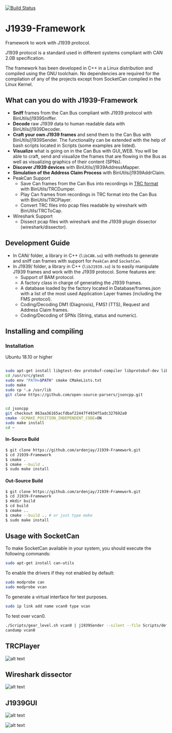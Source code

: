 [![Build Status](https://travis-ci.org/ardenjay/J1939-Framework.svg?branch=master)](https://travis-ci.org/ardenjay/J1939-Framework)

# J1939-Framework

Framework to work with J1939 protocol. 

J1939 protocol is a standard used in different systems compliant with CAN 2.0B specification.

The framework has been developed in C++ in a Linux distribution and compiled using the GNU toolchain. No dependencies are required for the compilation of any of the projects except from SocketCan compiled in the Linux Kernel.

## What can you do with J1939-Framework

- **Sniff** frames from the Can Bus compliant with J1939 protocol with BinUtils/j1939Sniffer.
- **Decode** raw J1939 data to human readable data with BinUtils/j1939Decoder.
- **Craft your own J1939 frames** and send them to the Can Bus with BinUtils/j1939Sender. The functionality can be extended with the help of bash scripts located in Scripts (some examples are listed).
- **Visualize** what is going on in the Can Bus with GUI_WEB. You will be able to craft, send and visualize the frames that are flowing in the Bus as well as visualizing graphics of their content (SPNs).
- **Discover J1939 devices** with BinUtils/j1939AddressMapper.
- **Simulation of the Address Claim Process** with BinUtils/j1939AddrClaim.
- PeakCan Support
  - Save Can frames from the Can Bus into recordings in [TRC format](https://www.peak-system.com/produktcd/Pdf/English/PEAK_CAN_TRC_File_Format.pdf) with BinUtils/TRCDumper.
  - Play Can frames from recordings in TRC format into the Can Bus with BinUtils/TRCPlayer.
  - Convert TRC files into pcap files readable by wireshark with BinUtils/TRCToCap.
- Wireshark Support
  - Dissect pcap files with wireshark and the J1939 plugin dissector (wireshark/dissector).

## Development Guide

- In CAN/ folder, a library in C++ (`libCAN.so`) with methods to generate and sniff can frames with support for `PeakCan` and `SocketCan`.
- In J1939/ folder, a library in C++ (`libJ1939.so`) is to easily manipulate J1939 frames and work with the J1939 protocol. Some features are:
	- Support of BAM protocol.
	- A factory class in charge of generating the J1939 frames.
	- A database loaded by the factory located in Database/frames.json with a list of the most used Application Layer frames (including the FMS protocol).
	- Coding/Decoding DM1 (Diagnosis), FMS1 (TTS), Request and Address Claim frames.
	- Coding/Decoding of SPNs (String, status and numeric).

## Installing and compiling

### Installation
Ubuntu 18.10 or higher
```bash

sudo apt-get install libgtest-dev protobuf-compiler libprotobuf-dev libncurses-dev libwebsockets cmake
cd /usr/src/gtest
sudo env "PATH=$PATH" cmake CMakeLists.txt
sudo make
sudo cp *.a /usr/lib
git clone https://github.com/open-source-parsers/jsoncpp.git

 
cd jsoncpp
git checkout 863aa36165acfdbaf22447f4934f5adc327692a0
cmake -DCMAKE_POSITION_INDEPENDENT_CODE=ON 
sudo make install
cd ~
```

#### In-Source Build

```sh
$ git clone https://github.com/ardenjay/J1939-Framework.git
$ cd J1939-Framework
$ cmake .
$ cmake --build .
$ sudo make install
```

#### Out-Source Build

```sh
$ git clone https://github.com/ardenjay/J1939-Framework.git
$ cd J1939-Framework
$ mkdir build
$ cd build
$ cmake ..
$ cmake --build .. # or just type make
$ sudo make install
```

## Usage with SocketCan

To make SocketCan available in your system, you should execute the following commands:

```bash
sudo apt-get install can-utils
```

To enable the drivers if they not enabled by default:

```bash
sudo modprobe can
sudo modprobe vcan
```

To generate a virtual interface for test purposes.

```bash
sudo ip link add name vcan0 type vcan
```

To test over vcan0.

```bash
./Scripts/gear_level.sh vcan0 | j1939Sender --silent --file Scripts/define_frames.j1939
candump vcan0
```

## TRCPlayer

![alt text](https://github.com/famez/J1939-Framework/blob/master/BinUtils/TRCPlayer/TRCPlayer.png)


## Wireshark dissector

![alt text](https://github.com/famez/J1939-Framework/blob/master/wireshark/dissector/J1939-plugin.png)

## J1939GUI

![alt text](https://github.com/famez/J1939-Framework/blob/master/Graph.png)

![alt text](https://github.com/famez/J1939-Framework/blob/master/GUI_WEB/J1939GUI.png)
